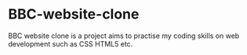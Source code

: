 # BBC-website-clone
BBC website clone is a project aims to practise my coding skills on web development such as CSS HTML5 etc.

